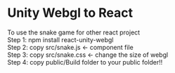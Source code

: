 # Unity Webgl to React

To use the snake game for other react project
<br/>
Step 1: npm install react-unity-webgl
<br/>
Step 2: copy src/snake.js <- component file
<br/>
Step 3: copy src/snake.css <- change the size of webgl
<br/>
Step 4: copy public/Build folder to your public folder!!
